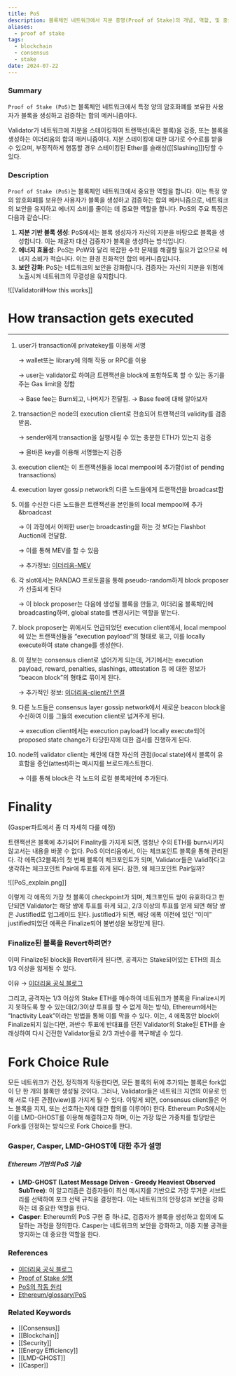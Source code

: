 ```yaml
---
title: PoS
description: 블록체인 네트워크에서 지분 증명(Proof of Stake)의 개념, 역할, 및 중요성을 다룹니다.
aliases:
  - proof of stake
tags:
  - blockchain
  - consensus
  - stake
date: 2024-07-22
---
```

### Summary

`Proof of Stake (PoS)`는 블록체인 네트워크에서 특정 양의 암호화폐를 보유한 사용자가 블록을 생성하고 검증하는 합의 메커니즘이다.

Validator가 네트워크에 지분을 스테이킹하여 트랜잭션(혹은 블록)을 검증, 또는 블록을 생성하는 이더리움의 합의 매커니즘이다. 지분 스테이킹에 대한 대가로 수수료를 받을 수 있으며, 부정직하게 행동할 경우 스테이킹된 Ether를 슬래싱([[Slashing]])당할 수 있다.

### Description

`Proof of Stake (PoS)`는 블록체인 네트워크에서 중요한 역할을 합니다. 이는 특정 양의 암호화폐를 보유한 사용자가 블록을 생성하고 검증하는 합의 메커니즘으로, 네트워크의 보안을 유지하고 에너지 소비를 줄이는 데 중요한 역할을 합니다. PoS의 주요 특징은 다음과 같습니다:

1. **지분 기반 블록 생성**: PoS에서는 블록 생성자가 자신의 지분을 바탕으로 블록을 생성합니다. 이는 채굴자 대신 검증자가 블록을 생성하는 방식입니다.
2. **에너지 효율성**: PoS는 PoW와 달리 복잡한 수학 문제를 해결할 필요가 없으므로 에너지 소비가 적습니다. 이는 환경 친화적인 합의 메커니즘입니다.
3. **보안 강화**: PoS는 네트워크의 보안을 강화합니다. 검증자는 자신의 지분을 위험에 노출시켜 네트워크의 무결성을 유지합니다.


![[Validator#How this works]] 

# How transaction gets executed

---

1. user가 transaction에 privatekey를 이용해 서명

   → wallet또는 library에 의해 작동 or RPC를 이용

   → user는 validator로 하여금 트랜잭션을 block에 포함하도록 할 수 있는 동기를 주는 Gas limit을 정함

   → Base fee는 Burn되고, 나머지가 전달됨. → Base fee에 대해 알아보자

2. transaction은 node의 execution client로 전송되어 트랜잭션의 validity를 검증받음.

   → sender에게 transaction을 실행시킬 수 있는 충분한 ETH가 있는지 검증

   → 올바른 key를 이용해 서명했는지 검증

3. execution client는 이 트랜잭션들을 local mempool에 추가함(list of pending transactions)
4. execution layer gossip network의 다른 노드들에게 트랜잭션을 broadcast함
5. 이를 수신한 다른 노드들은 트랜잭션을 본인들의 local mempool에 추가&broadcast

   → 이 과정에서 어떠한 user는 broadcasting을 하는 것 보다는 Flashbot Auction에 전달함.

   → 이를 통해 MEV를 할 수 있음

   → 추가정보: [이더리움-MEV](https://ethereum.org/en/developers/docs/mev/#mev-extraction)

6. 각 slot에서는 RANDAO 프로토콜을 통해 pseudo-random하게 block proposer가 선출되게 된다

   → 이 block proposer는 다음에 생성될 블록을 만들고, 이더리움 블록체인에 broadcasting하며, global state를 변경시키는 역할을 맡는다.

7. block proposer는 위에서도 언급되었던 execution client에서, local mempool에 있는 트랜잭션들을 “execution payload”의 형태로 묶고, 이를 locally execute하여 state change를 생성한다.
8. 이 정보는 consensus client로 넘어가게 되는데, 거기에서는 execution payload, reward, penalties, slashings, attestation 등 에 대한 정보가 “beacon block”의 형태로 묶이게 된다.

   → 추가적인 정보: [이더리움-client간 연결](https://ethereum.org/en/developers/docs/networking-layer/#connecting-clients)

9. 다른 노드들은 consensus layer gossip network에서 새로운 beacon block을 수신하여 이를 그들의 execution client로 넘겨주게 된다.

   → execution client에서는 execution payload가 locally execute되어 proposed state change가 타당한지에 대한 검사를 진행하게 된다.

10. node의 validator client는 체인에 대한 자신의 관점(local state)에서 블록이 유효함을 증언(attest)하는 메시지를 브로드캐스트한다.

    → 이를 통해 block은 각 노드의 로컬 블록체인에 추가된다.

# Finality

(Gasper파트에서 좀 더 자세히 다룰 예정)

트랜잭션은 블록에 추가되어 Finality를 가지게 되면, 엄청난 수의 ETH를 burn시키지 않고서는 내용을 바꿀 수 없다. PoS 이더리움에서, 이는 체크포인트 블록을 통해 관리된다. 각 에폭(32블록)의 첫 번째 블록이 체크포인트가 되며, Validator들은 Valid하다고 생각하는 체크포인트 Pair에 투표를 하게 된다. 잠깐, 왜 체크포인트 Pair일까?

![[PoS_explain.png]]

이렇게 각 에폭의 가장 첫 블록이 checkpoint가 되며, 체크포인트 쌍이 유효하다고 판단되면 Validator는 해당 쌍에 투표를 하게 되고, 2/3 이상의 투표를 얻게 되면 해당 쌍은 Justified로 업그레이드 된다. justified가 되면, 해당 에폭 이전에 있던 “이미” justified되었던 에폭은 Finalize되어 불변성을 보장받게 된다.

### Finalize된 블록을 Revert하려면?

이미 Finalize된 block을 Revert하게 된다면, 공격자는 Stake되어있는 ETH의 최소 1/3 이상을 잃게될 수 있다.

이유 → [이더리움 공식 블로그](https://blog.ethereum.org/2016/05/09/on-settlement-finality/)

그리고, 공격자는 1/3 이상의 Stake ETH를 매수하여 네트워크가 블록을 Finalize시키지 못하도록 할 수 있는데(2/3이상 투표를 할 수 없게 하는 방식), Ethereum에서는 “Inactivity Leak”이라는 방법을 통해 이를 막을 수 있다. 이는, 4 에폭동안 block이 Finalize되지 않는다면, 과반수 투표에 반대표를 던진 Validator의 Stake된 ETH를 슬래싱하여 다시 건전한 Validator들로 2/3 과반수를 복구해낼 수 있다.

# Fork Choice Rule

모든 네트워크가 건전, 정직하게 작동한다면, 모든 블록의 뒤에 추가되는 블록은 fork없이 단 한 개의 블록만 생성될 것이다. 그러나, Validator들은 네트워크 지연의 이유로 인해 서로 다른 관점(view)를 가지게 될 수 있다. 이렇게 되면, consensus client들은 어느 블록을 지지, 또는 선호하는지에 대한 합의를 이루어야 한다. Ethereum PoS에서는 이를 LMD-GHOST를 이용해 해결하고자 하며, 이는 가장 많은 가중치를 할당받은 Fork를 인정하는 방식으로 Fork Choice를 한다.

### Gasper, Casper, LMD-GHOST에 대한 추가 설명

##### Ethereum 기반의 PoS 기술

- **LMD-GHOST (Latest Message Driven - Greedy Heaviest Observed SubTree)**: 이 알고리즘은 검증자들이 최신 메시지를 기반으로 가장 무거운 서브트리를 선택하여 포크 선택 규칙을 결정한다. 이는 네트워크의 안정성과 보안을 강화하는 데 중요한 역할을 한다.
- **Casper**: Ethereum의 PoS 구현 중 하나로, 검증자가 블록을 생성하고 합의에 도달하는 과정을 정의한다. Casper는 네트워크의 보안을 강화하고, 이중 지불 공격을 방지하는 데 중요한 역할을 한다.



### References

- [이더리움 공식 블로그](https://ethereum.org/en/developers/docs/consensus-mechanisms/pos/)
- [Proof of Stake 설명](https://en.bitcoin.it/wiki/Proof_of_Stake)
- [PoS의 작동 원리](https://ethereum.org/en/developers/docs/consensus-mechanisms/pos/)
- [Ethereum/glossary/PoS](https://ethereum.org/en/glossary#pos)

### Related Keywords

- [[Consensus]]
- [[Blockchain]]
- [[Security]]
- [[Energy Efficiency]]
- [[LMD-GHOST]]
- [[Casper]]

